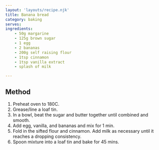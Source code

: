 ```yaml
---
layout: 'layouts/recipe.njk'
title: Banana bread
category: baking
serves: 
ingredients:
    - 50g margarine
    - 125g brown sugar
    - 1 egg
    - 2 bananas
    - 200g self raising flour
    - 1tsp cinnamon
    - 1tsp vanilla extract
    - splash of milk

---
```


## Method
1. Preheat oven to 180C.
2. Grease/line a loaf tin.
3. In a bowl, beat the sugar and butter together until combined and smooth.
4. Add egg, vanilla, and bananas and mix for 1 min.
5. Fold in the sifted flour and cinnamon. Add milk as necessary until it reaches a dropping consistency.
6. Spoon mixture into a loaf tin and bake for 45 mins.


